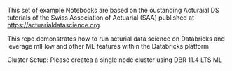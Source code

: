 This set of example Notebooks are based on the oustanding Acturaial DS tutorials of the Swiss Association of Actuarial (SAA) published at https://actuarialdatascience.org. 

This repo demonstrates how to run acturial data science on Databricks and leverage mlFlow and other ML features within the Databricks platform

Cluster Setup:
Please createa a single node cluster using DBR 11.4 LTS ML
